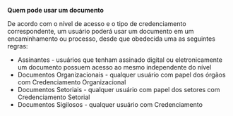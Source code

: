 **Quem pode usar um documento**

De acordo com o nível de acesso e o tipo de credenciamento correspondente, um usuário poderá usar um documento em um encaminhamento ou processo, desde que obedecida uma as seguintes regras:

* Assinantes - usuários que tenham assinado digital ou eletronicamente um documento possuem acesso ao mesmo independente do nível
* Documentos Organizacionais - qualquer usuário com papel dos órgãos com Credenciamento Organizacional
* Documentos Setoriais - qualquer usuário com papel dos setores com Credenciamento Setorial
* Documentos Sigilosos - qualquer usuário com Credenciamento 